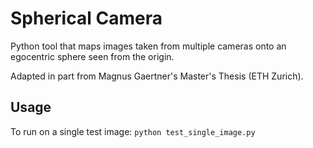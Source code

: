 # Spherical Camera
Python tool that maps images taken from multiple cameras onto an egocentric sphere seen from the origin.

Adapted in part from Magnus Gaertner's Master's Thesis (ETH Zurich).

## Usage
To run on a single test image:
`python test_single_image.py`